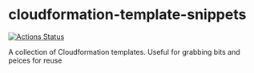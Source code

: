 # cloudformation-template-snippets 

[![Actions Status](https://github.com/{owner}/{repo}/workflows/{workflow_name}/badge.svg)](https://github.com/{owner}/{repo}/actions)

A collection of Cloudformation templates. Useful for grabbing bits and peices for reuse

